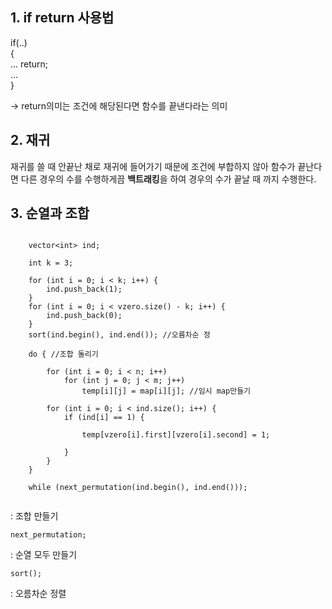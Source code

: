 ## 1. if return 사용법

if(..)  
  {  
  ...
  return;  
  ...  
   }

-> return의미는 조건에 해당된다면 함수를 끝낸다라는 의미

## 2. 재귀

재귀를 쓸 때 안끝난 채로 재귀에 들어가기 때문에 조건에 부합하지 않아 함수가 끝난다면 다른 경우의 수를 수행하게끔 **백트래킹**을 하여 경우의 수가 끝날 때 까지 수행한다.

## 3. 순열과 조합 

```

	vector<int> ind;

	int k = 3;

	for (int i = 0; i < k; i++) {
		ind.push_back(1);
	}
	for (int i = 0; i < vzero.size() - k; i++) {
		ind.push_back(0);
	}
	sort(ind.begin(), ind.end()); //오름차순 정

	do { //조합 돌리기

		for (int i = 0; i < n; i++)
			for (int j = 0; j < m; j++)
				temp[i][j] = map[i][j]; //임시 map만들기

		for (int i = 0; i < ind.size(); i++) {
			if (ind[i] == 1) {

				temp[vzero[i].first][vzero[i].second] = 1;

			}
		}	
	} 

	while (next_permutation(ind.begin(), ind.end())); 


```  
: 조합 만들기 

```
next_permutation;
```  
:  순열 모두 만들기

```
sort();
```  
:  오름차순 정렬


